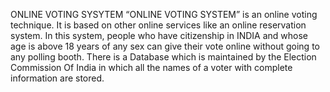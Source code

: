 ONLINE VOTING SYSYTEM
“ONLINE VOTING SYSTEM” is an online voting technique. It is based on other online services like an online reservation system. In this system, people who have citizenship in INDIA and whose age is above 18 years of any
sex can give their vote online without going to any polling booth. There is a Database which is maintained by
the Election Commission Of India in which all the names of a voter with complete information are stored.
